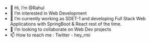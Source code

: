 - 👋 Hi, I’m @Rahul
- 👀 I’m interested in Web Development
- 🌱 I’m currently working as SDET-1 and developing Full Stack Web Applications with SpringBoot & React rest of the time.
- 💞️ I’m looking to collaborate on Web Dev projects
- 📫 How to reach me : Twitter - hey_rmi

<!---
heyrmi/heyrmi is a ✨ special ✨ repository because its `README.md` (this file) appears on your GitHub profile.
You can click the Preview link to take a look at your changes.
--->
